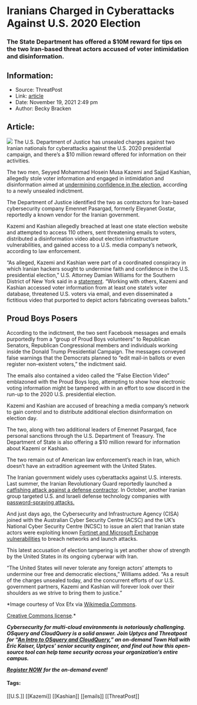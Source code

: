# Iranians Charged in Cyberattacks Against U.S. 2020 Election
### The State Department has offered a $10M reward for tips on the two Iran-based threat actors accused of voter intimidation and disinformation. 

## Information:
+ Source: ThreatPost
+ Link: [article](https://kasperskycontenthub.com/threatpost-global/?p=176488)
+ Date: November 19, 2021  2:49 pm
+ Author: Becky Bracken


## Article:
![](https://media.threatpost.com/wp-content/uploads/sites/103/2021/11/19144537/I_Voted_-_3002776434-e1637351153312.jpeg)
The U.S. Department of Justice has unsealed charges against two Iranian nationals for cyberattacks against the U.S. 2020 presidential campaign, and there’s a $10 million reward offered for information on their activities.


The two men, Seyyed Mohammad Hosein Musa Kazemi and Sajjad Kashian, allegedly stole voter information and engaged in intimidation and disinformation aimed at [undermining confidence in the election](https://www.justice.gov/opa/pr/two-iranian-nationals-charged-cyber-enabled-disinformation-and-threat-campaign-designed), according to a newly unsealed indictment.


The Department of Justice identified the two as contractors for Iran-based cybersecurity company Emennet Pasargad, formerly Eleyanet Gostar, reportedly a known vendor for the Iranian government.


Kazemi and Kashian allegedly breached at least one state election website and attempted to access 110 others, sent threatening emails to voters, distributed a disinformation video about election infrastructure vulnerabilities, and gained access to a U.S. media company’s network, according to law enforcement.


“As alleged, Kazemi and Kashian were part of a coordinated conspiracy in which Iranian hackers sought to undermine faith and confidence in the U.S. presidential election,” U.S. Attorney Damian Williams for the Southern District of New York said in a [statement](https://www.justice.gov/opa/pr/two-iranian-nationals-charged-cyber-enabled-disinformation-and-threat-campaign-designed). “Working with others, Kazemi and Kashian accessed voter information from at least one state’s voter database, threatened U.S. voters via email, and even disseminated a fictitious video that purported to depict actors fabricating overseas ballots.”


**Proud Boys Posers**
---------------------


According to the indictment, the two sent Facebook messages and emails purportedly from a “group of Proud Boys volunteers” to Republican Senators, Republican Congressional members and individuals working inside the Donald Trump Presidential Campaign. The messages conveyed false warnings that the Democrats planned to “edit mail-in ballots or even register non-existent voters,” the indictment said.


The emails also contained a video called the “False Election Video” emblazoned with the Proud Boys logo, attempting to show how electronic voting information might be tampered with in an effort to sow discord in the run-up to the 2020 U.S. presidential election.


Kazemi and Kashian are accused of breaching a media company’s network to gain control and to distribute additional election disinformation on election day.


The two, along with two additional leaders of Emennet Pasargad, face personal sanctions through the U.S. Department of Treasury. The Department of State is also offering a $10 million reward for information about Kazemi or Kashian.


The two remain out of American law enforcement’s reach in Iran, which doesn’t have an extradition agreement with the United States.


The Iranian government widely uses cyberattacks against U.S. interests. Last summer, the Iranian Revolutionary Guard reportedly launched a [catfishing attack against a defense contractor](https://threatpost.com/iranian-apt-defense-contractor-catfish/168332/). In October, another Iranian group targeted U.S. and Israeli defense technology companies with [password-spraying attacks.](https://threatpost.com/military-defense-spy-campaign/175425/)


And just days ago, the Cybersecurity and Infrastructure Agency (CISA) joined with the Australian Cyber Security Centre (ACSC) and the UK’s National Cyber Security Centre (NCSC) to issue an alert that Iranian state actors were exploiting known [Fortinet and Microsoft Exchange vulnerabilities](https://threatpost.com/exchange-fortinet-exploited-iranian-apt-cisa/176395/) to breach networks and launch attacks.


This latest accusation of election tampering is yet another show of strength by the United States in its ongoing cyberwar with Iran.


“The United States will never tolerate any foreign actors’ attempts to undermine our free and democratic elections,” Williams added. “As a result of the charges unsealed today, and the concurrent efforts of our U.S. government partners, Kazemi and Kashian will forever look over their shoulders as we strive to bring them to justice.”


*Image courtesy of Vox Efx via [Wikimedia Commons](https://commons.wikimedia.org/wiki/File:I_Voted!_-_3002776434.jpg).  

[Creative Commons license](https://creativecommons.org/licenses/by/2.0/deed.en).*


***Cybersecurity for multi-cloud environments is notoriously challenging. OSquery and CloudQuery is a solid answer. Join Uptycs and Threatpost for “***[***An Intro to OSquery and CloudQuery***](https://bit.ly/3wf2vTP)***,” an on-demand Town Hall with Eric Kaiser, Uptycs’ senior security engineer, and find out how this open-source tool can help tame security across your organization’s entire campus.***


[***Register NOW***](https://bit.ly/3wf2vTP) ***for the on-demand event!***




#### Tags:
[[U.S.]] [[Kazemi]] [[Kashian]] [[emails]] [[ThreatPost]]
